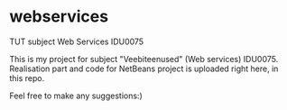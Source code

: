 # webservices
TUT subject Web Services IDU0075 

This is my project for subject "Veebiteenused" (Web services) IDU0075. Realisation part and code for NetBeans project is uploaded right here, in this repo. 

Feel free to make any suggestions:) 
